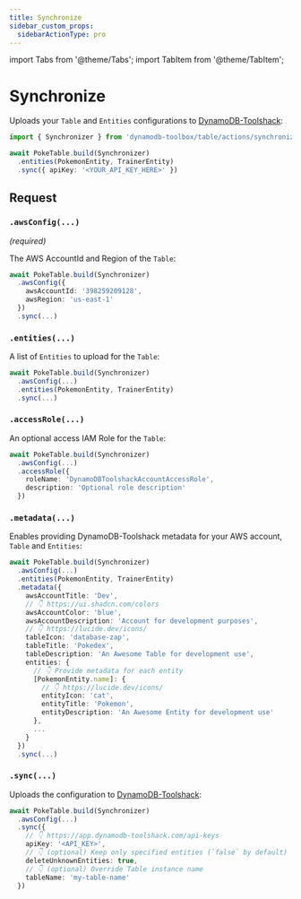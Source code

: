 ```yaml
---
title: Synchronize
sidebar_custom_props:
  sidebarActionType: pro
---
```


import Tabs from '@theme/Tabs';
import TabItem from '@theme/TabItem';

# Synchronize

Uploads your `Table` and `Entities` configurations to [DynamoDB-Toolshack](https://dynamodb-toolshack.com):

```ts
import { Synchronizer } from 'dynamodb-toolbox/table/actions/synchronize'

await PokeTable.build(Synchronizer)
  .entities(PokemonEntity, TrainerEntity)
  .sync({ apiKey: '<YOUR_API_KEY_HERE>' })
```

## Request

### `.awsConfig(...)`

<p style={{ marginTop: '-15px' }}><i>(required)</i></p>

The AWS AccountId and Region of the `Table`:

```ts
await PokeTable.build(Synchronizer)
  .awsConfig({
    awsAccountId: '398259209128',
    awsRegion: 'us-east-1'
  })
  .sync(...)
```

### `.entities(...)`

A list of `Entities` to upload for the `Table`:

```ts
await PokeTable.build(Synchronizer)
  .awsConfig(...)
  .entities(PokemonEntity, TrainerEntity)
  .sync(...)
```

### `.accessRole(...)`

An optional access IAM Role for the `Table`:

```ts
await PokeTable.build(Synchronizer)
  .awsConfig(...)
  .accessRole({
    roleName: 'DynamoDBToolshackAccountAccessRole',
    description: 'Optional role description'
  })
```

### `.metadata(...)`

Enables providing DynamoDB-Toolshack metadata for your AWS account, `Table` and `Entities`:

```ts
await PokeTable.build(Synchronizer)
  .awsConfig(...)
  .entities(PokemonEntity, TrainerEntity)
  .metadata({
    awsAccountTitle: 'Dev',
    // 👇 https://ui.shadcn.com/colors
    awsAccountColor: 'blue',
    awsAccountDescription: 'Account for development purposes',
    // 👇 https://lucide.dev/icons/
    tableIcon: 'database-zap',
    tableTitle: 'Pokedex',
    tableDescription: 'An Awesome Table for development use',
    entities: {
      // 👇 Provide metadata for each entity
      [PokemonEntity.name]: {
        // 👇 https://lucide.dev/icons/
        entityIcon: 'cat',
        entityTitle: 'Pokemon',
        entityDescription: 'An Awesome Entity for development use'
      },
      ...
    }
  })
  .sync(...)
```

### `.sync(...)`

Uploads the configuration to [DynamoDB-Toolshack](https://dynamodb-toolshack.com):

```ts
await PokeTable.build(Synchronizer)
  .awsConfig(...)
  .sync({
    // 👇 https://app.dynamodb-toolshack.com/api-keys
    apiKey: '<API_KEY>',
    // 👇 (optional) Keep only specified entities (`false` by default)
    deleteUnknownEntities: true,
    // 👇 (optional) Override Table instance name
    tableName: 'my-table-name'
  })
```

<!-- :::note

Please read the [Reference](https://dynamodb-toolshack.com/reference) for more details on the DynamoDB-Toolshack API.

::: -->
